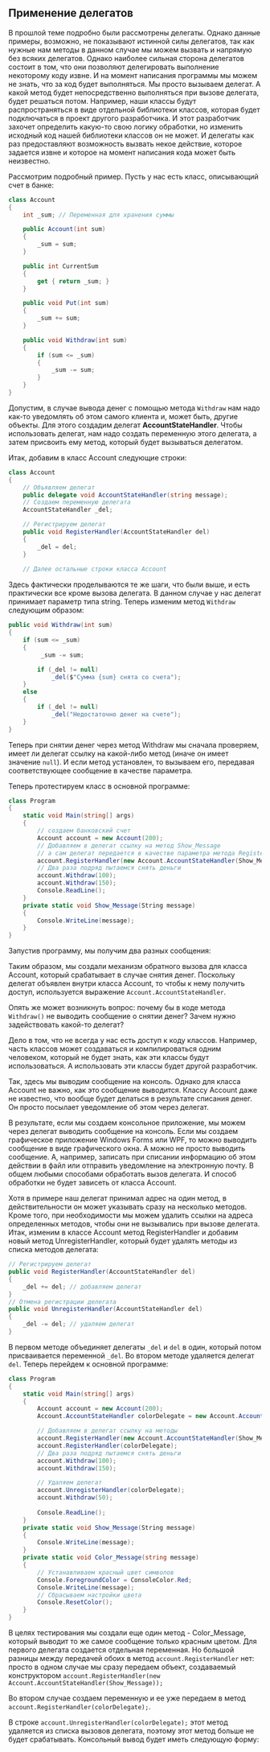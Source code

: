 ## Применение делегатов

В прошлой теме подробно были рассмотрены делегаты. Однако данные примеры, возможно, не показывают истинной силы делегатов, так как нужные нам методы в данном случае мы можем вызвать и напрямую 
без всяких делегатов. Однако наиболее сильная сторона делегатов состоит в том, что они позволяют делегировать выполнение 
некоторому коду извне. И на момент написания программы мы можем не знать, что за код будет выполняться. 
Мы просто вызываем делегат. А какой метод будет непосредственно выполняться при вызове делегата, будет решаться потом. 
Например, наши классы будут распространяться в виде отдельной библиотеки классов, которая будет подключаться в проект другого разработчика. И этот разработчик 
захочет определить какую-то свою логику обработки, но изменить исходный код нашей библиотеки классов он не может. И делегаты как раз предоставляют возможность 
вызвать некое действие, которое задается извне и которое на момент написания кода может быть неизвестно.

Рассмотрим подробный пример. Пусть у нас есть класс, описывающий счет в банке:

```cs
class Account
{
    int _sum; // Переменная для хранения суммы

    public Account(int sum)
    {
        _sum = sum;
    }

    public int CurrentSum
    {
        get { return _sum; }
    }

    public void Put(int sum)
    {
        _sum += sum;
    }

    public void Withdraw(int sum)
    {
        if (sum <= _sum)
        {
            _sum -= sum;
        }
    }
}
```

Допустим, в случае вывода денег с помощью метода `Withdraw` нам надо как-то уведомлять об этом самого клиента и, может 
быть, другие объекты. Для этого создадим делегат **AccountStateHandler**. Чтобы использовать делегат, нам надо 
создать переменную этого делегата, а затем присвоить ему метод, который будет вызываться делегатом.

Итак, добавим в класс Account следующие строки:

```cs
class Account
{
	// Объявляем делегат
    public delegate void AccountStateHandler(string message);
    // Создаем переменную делегата
    AccountStateHandler _del;

    // Регистрируем делегат
    public void RegisterHandler(AccountStateHandler del)
    {
        _del = del;
    }
	
	// Далее остальные строки класса Account
```

Здесь фактически проделываются те же шаги, что были выше, и есть практически все кроме вызова делегата. В данном случае у нас делегат 
принимает параметр типа string. Теперь изменим метод `Withdraw` следующим образом:

```cs
public void Withdraw(int sum)
{
    if (sum <= _sum)
    {
         _sum -= sum;

        if (_del != null)
			_del($"Сумма {sum} снята со счета");
    }
    else
    {
        if (_del != null)
			_del("Недостаточно денег на счете");
    }
}
```

Теперь при снятии денег через метод Withdraw мы сначала проверяем, имеет ли делегат ссылку на какой-либо метод (иначе он имеет значение 
`null`). И если метод установлен, то вызываем его, передавая соответствующее сообщение в качестве параметра.

Теперь протестируем класс в основной программе:

```cs
class Program
{
    static void Main(string[] args)
    {
        // создаем банковский счет
		Account account = new Account(200);
        // Добавляем в делегат ссылку на метод Show_Message
        // а сам делегат передается в качестве параметра метода RegisterHandler
        account.RegisterHandler(new Account.AccountStateHandler(Show_Message));
        // Два раза подряд пытаемся снять деньги
        account.Withdraw(100);
        account.Withdraw(150);
        Console.ReadLine();
    }
    private static void Show_Message(String message)
    {
        Console.WriteLine(message);
    }
}
```

Запустив программу, мы получим два разных сообщения:

Таким образом, мы создали механизм обратного вызова для класса Account, который срабатывает в случае снятия денег. Поскольку делегат объявлен 
внутри класса Account, то чтобы к нему получить доступ, используется выражение `Account.AccountStateHandler`.

Опять же может возникнуть вопрос: почему бы в коде метода `Withdraw()` не выводить сообщение о снятии денег? Зачем нужно задействовать какой-то делегат?

Дело в том, что не всегда у нас есть доступ к коду классов. Например, часть классов может создаваться и компилироваться одним человеком, который не будет знать, как эти классы будут использоваться. 
А использовать эти классы будет другой разработчик.

Так, здесь мы выводим сообщение на консоль. Однако для класса Account не важно, как это сообщение выводится. Классу Account даже не известно, что вообще будет делаться в результате списания денег. Он просто посылает уведомление об этом через делегат.

В результате, если мы создаем консольное приложение, мы можем через делегат выводить сообщение на консоль. Если мы создаем графическое приложение 
Windows Forms или WPF, то можно выводить сообщение в виде графического окна. А можно не просто выводить сообщение. А, например, записать при списании информацию об этом действии в файл 
или отправить уведомление на электронную почту. В общем любыми способами обработать вызов делегата. И способ обработки не будет зависеть от класса Account.

Хотя в примере наш делегат принимал адрес на один метод, в действительности он может указывать сразу на несколько методов. 
Кроме того, при необходимости мы можем удалить ссылки на адреса определенных методов, чтобы они не вызывались при вызове делегата. 
Итак, изменим в классе Account метод RegisterHandler и добавим новый метод UnregisterHandler, который будет удалять методы из списка 
методов делегата:

```cs
// Регистрируем делегат
public void RegisterHandler(AccountStateHandler del)
{
    _del += del; // добавляем делегат
}
// Отмена регистрации делегата
public void UnregisterHandler(AccountStateHandler del)
{
    _del -= del; // удаляем делегат
}
```

В первом методе объединяет делегаты `_del` и `del` в один, который потом 
присваивается переменной `_del`. Во втором методе удаляется делегат `del`. Теперь перейдем к основной программе:

```cs
class Program
{
    static void Main(string[] args)
    {
        Account account = new Account(200);
        Account.AccountStateHandler colorDelegate = new Account.AccountStateHandler(Color_Message);

        // Добавляем в делегат ссылку на методы
        account.RegisterHandler(new Account.AccountStateHandler(Show_Message));
        account.RegisterHandler(colorDelegate);
        // Два раза подряд пытаемся снять деньги
        account.Withdraw(100);
        account.Withdraw(150);

        // Удаляем делегат
        account.UnregisterHandler(colorDelegate);
        account.Withdraw(50);
			
        Console.ReadLine();
    }
    private static void Show_Message(String message)
    {
        Console.WriteLine(message);
    }
	private static void Color_Message(string message)
    {
        // Устанавливаем красный цвет символов
        Console.ForegroundColor = ConsoleColor.Red;
        Console.WriteLine(message);
        // Сбрасываем настройки цвета
        Console.ResetColor();
    }
}
```

В целях тестирования мы создали еще один метод - Color_Message, который выводит то же самое сообщение только красным цветом. Для первого делегата создается отдельная переменная. 
Но большой разницы между передачей обоих в метод `account.RegisterHandler` нет: просто в одном случае мы сразу передаем объект, 
создаваемый конструктором `account.RegisterHandler(new Account.AccountStateHandler(Show_Message));`

Во втором случае создаем переменную и ее уже передаем в метод `account.RegisterHandler(colorDelegate);`.

В строке `account.UnregisterHandler(colorDelegate);` этот метод удаляется из списка вызовов делегата, поэтому этот метод 
больше не будет срабатывать. Консольный вывод будет иметь следующую форму:

